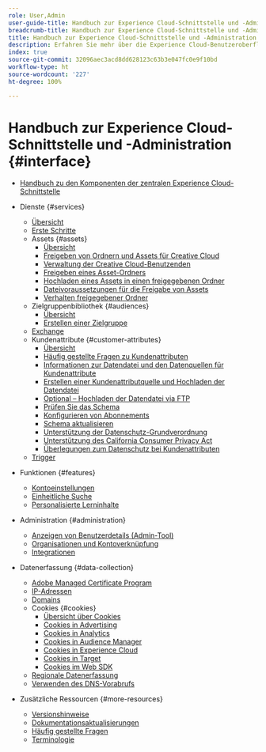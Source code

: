 ```yaml
---
role: User,Admin
user-guide-title: Handbuch zur Experience Cloud-Schnittstelle und -Administration
breadcrumb-title: Handbuch zur Experience Cloud-Schnittstelle und -Administration
title: Handbuch zur Experience Cloud-Schnittstelle und -Administration
description: Erfahren Sie mehr über die Experience Cloud-Benutzeroberfläche und die Voreinstellungen für Benutzerkonten. Erfahren Sie, wie Sie nach Geschäftsobjekten suchen sowie Benutzer und Produkte verwalten. Konfigurieren Sie Kundenattribute, die Zielgruppenbibliothek sowie Cookies und geben Sie Experience Cloud-Assets frei.
index: true
source-git-commit: 32096aec3acd8dd628123c63b3e047fc0e9f10bd
workflow-type: ht
source-wordcount: '227'
ht-degree: 100%

---
```



# Handbuch zur Experience Cloud-Schnittstelle und -Administration {#interface}

+ [Handbuch zu den Komponenten der zentralen Experience Cloud-Schnittstelle](experience-cloud.md)

+ Dienste {#services}
   + [Übersicht](services/overview.md)
   + [Erste Schritte](services/getting-started.md)
   + Assets {#assets}
      + [Übersicht](services/assets/experience-cloud-assets.md)
      + [Freigeben von Ordnern und Assets für Creative Cloud](services/assets/creative-cloud.md)
      + [Verwaltung der Creative Cloud-Benutzenden](services/assets/manage-cc-users.md)
      + [Freigeben eines Asset-Ordners](services/assets/share.md)
      + [Hochladen eines Assets in einen freigegebenen Ordner](services/assets/upload.md)
      + [Dateivoraussetzungen für die Freigabe von Assets](services/assets/file-reqs.md)
      + [Verhalten freigegebener Ordner](services/assets/behavior.md)
   + Zielgruppenbibliothek {#audiences}
      + [Übersicht](services/audiences/overview.md)
      + [Erstellen einer Zielgruppe](services/audiences/create.md)
   + [Exchange](services/exchange.md)
   + Kundenattribute {#customer-attributes}
      + [Übersicht](services/customer-attributes/attributes.md)
      + [Häufig gestellte Fragen zu Kundenattributen](services/customer-attributes/faq-crs.md)
      + [Informationen zur Datendatei und den Datenquellen für Kundenattribute](services/customer-attributes/crs-data-file.md)
      + [Erstellen einer Kundenattributquelle und Hochladen der Datendatei](services/customer-attributes/t-crs-usecase.md)
      + [Optional – Hochladen der Datendatei via FTP](services/customer-attributes/t-upload-attributes-ftp.md)
      + [Prüfen Sie das Schema](services/customer-attributes/validate-schema.md)
      + [Konfigurieren von Abonnements](services/customer-attributes/subscription.md)
      + [Schema aktualisieren](services/customer-attributes/t-update-schema.md)
      + [Unterstützung der Datenschutz-Grundverordnung](services/customer-attributes/gdpr.md)
      + [Unterstützung des California Consumer Privacy Act](services/customer-attributes/ccpa.md)
      + [Überlegungen zum Datenschutz bei Kundenattributen](services/customer-attributes/privacy-mac.md)
   + [Trigger](services/triggers.md)

+ Funktionen {#features}
   + [Kontoeinstellungen](features/account-preferences.md)
   + [Einheitliche Suche](features/search.md)
   + [Personalisierte Lerninhalte](features/personalized-learning.md)

+ Administration {#administration}
   + [Anzeigen von Benutzerdetails (Admin-Tool)](administration/admin-tool-experience-cloud.md)
   + [Organisationen und Kontoverknüpfung](administration/organizations.md)
   + [Integrationen](administration/integrations.md)

+ Datenerfassung {#data-collection}
   + [Adobe Managed Certificate Program](data-collection/adobe-managed-cert.md)
   + [IP-Adressen](data-collection/ip-addresses.md)
   + [Domains](data-collection/domains.md)
   + Cookies {#cookies}
      + [Übersicht über Cookies](data-collection/cookies/overview.md)
      + [Cookies in Advertising](data-collection/cookies/advertising.md)
      + [Cookies in Analytics](data-collection/cookies/analytics.md)
      + [Cookies in Audience Manager](data-collection/cookies/audience-manager.md)
      + [Cookies in Experience Cloud](data-collection/cookies/experience-cloud.md)
      + [Cookies in Target](data-collection/cookies/target.md)
      + [Cookies im Web SDK](data-collection/cookies/web-sdk.md)
   + [Regionale Datenerfassung](data-collection/rdc.md)
   + [Verwenden des DNS-Vorabrufs](data-collection/dns-prefetch.md)

+ Zusätzliche Ressourcen {#more-resources}
   + [Versionshinweise](more-resources/release-notes.md)
   + [Dokumentationsaktualisierungen](more-resources/doc-updates.md)
   + [Häufig gestellte Fragen](more-resources/faq.md)
   + [Terminologie](more-resources/terms.md)

